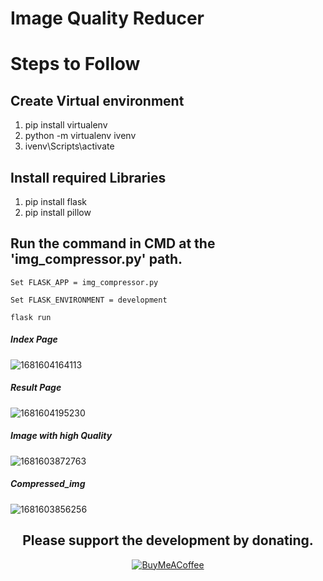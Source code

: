 # **Image Quality Reducer**
# **Steps to Follow**

## Create Virtual environment

1. pip install virtualenv
2. python -m virtualenv ivenv
3. ivenv\Scripts\activate

## Install required Libraries

1. pip install flask
2. pip install pillow

## Run the command in CMD at the 'img_compressor.py' path.

    Set FLASK_APP = img_compressor.py

    Set FLASK_ENVIRONMENT = development

    flask run



##### Index Page

![1681604164113](image/readme/1681604164113.png)

##### Result Page

![1681604195230](image/readme/1681604195230.png)

##### Image with high Quality

![1681603872763](image/readme/1681603872763.png)

##### Compressed_img

![1681603856256](image/readme/1681603856256.png)





<div align="center">

## Please support the development by donating.

[![BuyMeACoffee](https://img.shields.io/badge/Buy%20Me%20a%20Coffee-ffdd00?style=for-the-badge&logo=buy-me-a-coffee&logoColor=black)](https://buymeacoffee.com/aakhil)

</div>
